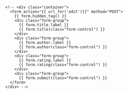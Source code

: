       <!-- <div class="container">
        <form action="{{ url_for('edit')}}" method="POST">
          {{ form.hidden_tag() }}
          <div class="form-group">
            {{ form.title.label }}
            {{ form.title(class="form-control") }}
          </div>
          <div class="form-group">
            {{ form.author.label }}
            {{ form.author(class="form-control") }}
          </div>
          <div class="form-group">
            {{ form.rating.label }}
            {{ form.rating(class="form-control") }}
          </div>
          <div class="form-group">
            {{ form.submit(class="form-control") }}
        </form>
      </div> -->